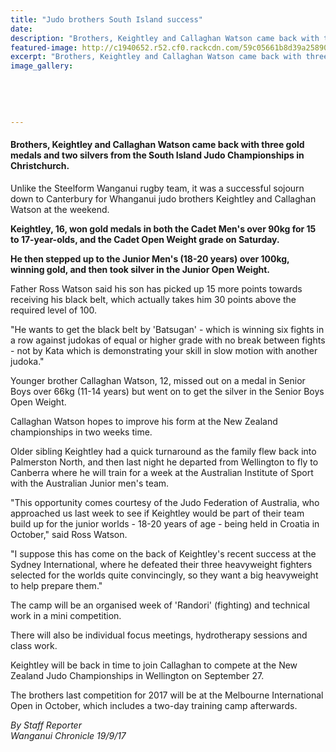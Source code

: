 ```yaml
---
title: "Judo brothers South Island success"
date: 
description: "Brothers, Keightley and Callaghan Watson came back with three gold medals and two silvers from the South Island Judo Championships in Christchurch..."
featured-image: http://c1940652.r52.cf0.rackcdn.com/59c05661b8d39a2589000176/Keightley--bro-Sept-2017.jpg
excerpt: "Brothers, Keightley and Callaghan Watson came back with three gold medals and two silvers from the South Island Judo Championships in Christchurch."
image_gallery:
    
    
    
    
    
---
```


<h4 class="element element-paragraph">Brothers, Keightley and Callaghan Watson came back with three gold medals and two silvers from the South Island Judo Championships in Christchurch.</h4>
<p class="element element-paragraph">Unlike the Steelform Wanganui rugby team, it was a successful sojourn down to Canterbury for Whanganui judo brothers Keightley and Callaghan Watson at the weekend.</p>
<p class="element element-paragraph"><strong>Keightley, 16, won gold medals in both the Cadet Men's over 90kg for 15 to 17-year-olds, and the Cadet Open Weight grade on Saturday.</strong></p>
<p class="element element-paragraph"><strong>He then stepped up to the Junior Men's (18-20 years) over 100kg, winning gold, and then took silver in the Junior Open Weight.</strong></p>
<p class="element element-paragraph">Father Ross Watson said his son has picked up 15 more points towards receiving his black belt, which actually takes him 30 points above the required level of 100.</p>
<p class="element element-paragraph">"He wants to get the black belt by 'Batsugan' - which is winning six fights in a row against judokas of equal or higher grade with no break between fights - not by Kata which is demonstrating your skill in slow motion with another judoka."</p>
<p class="element element-paragraph">Younger brother Callaghan Watson, 12, missed out on a medal in Senior Boys over 66kg (11-14 years) but went on to get the silver in the Senior Boys Open Weight.</p>
<p class="element element-paragraph">Callaghan Watson hopes to improve his form at the New Zealand championships in two weeks time.</p>
<p class="element element-paragraph">Older sibling Keightley had a quick turnaround as the family flew back into Palmerston North, and then last night he departed from Wellington to fly to Canberra where he will train for a week at the Australian Institute of Sport with the Australian Junior men's team.</p>
<p class="element element-paragraph">"This opportunity comes courtesy of the Judo Federation of Australia, who approached us last week to see if Keightley would be part of their team build up for the junior worlds - 18-20 years of age - being held in Croatia in October," said Ross Watson.</p>
<p class="element element-paragraph">"I suppose this has come on the back of Keightley's recent success at the Sydney International, where he defeated their three heavyweight fighters selected for the worlds quite convincingly, so they want a big heavyweight to help prepare them."</p>
<p class="element element-paragraph">The camp will be an organised week of 'Randori' (fighting) and technical work in a mini competition.</p>
<p class="element element-paragraph">There will also be individual focus meetings, hydrotherapy sessions and class work.</p>
<p class="element element-paragraph">Keightley will be back in time to join Callaghan to compete at the New Zealand Judo Championships in Wellington on September 27.</p>
<p class="element element-paragraph">The brothers last competition for 2017 will be at the Melbourne International Open in October, which includes a two-day training camp afterwards.</p>
<p class="element element-paragraph"><em>By Staff Reporter</em><br /><em>Wanganui Chronicle 19/9/17</em></p>

